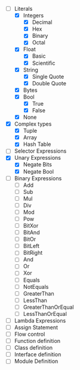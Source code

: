 - [ ] Literals
    - [X] Integers
        - [X] Decimal
        - [X] Hex
        - [X] Binary
        - [X] Octal
    - [X] Float
        - [X] Basic
        - [X] Scientific
    - [X] String
        - [X] Single Quote
        - [X] Double Quote
    - [X] Bytes
    - [X] Bool
        - [X] True
        - [X] False
    - [X] None
- [X] Complex types
    - [X] Tuple
    - [X] Array
    - [X] Hash Table
- [ ] Selector Expressions
- [X] Unary Expressions
    - [X] Negate Bits
    - [X] Negate Bool
- [ ] Binary Expressions
    - [ ] Add
    - [ ] Sub
    - [ ] Mul
    - [ ] Div
    - [ ] Mod
    - [ ] Pow
    - [ ] BitXor
    - [ ] BitAnd
    - [ ] BitOr
    - [ ] BitLeft
    - [ ] BitRight
    - [ ] And
    - [ ] Or
    - [ ] Xor
    - [ ] Equals
    - [ ] NotEquals
    - [ ] GreaterThan
    - [ ] LessThan
    - [ ] GreaterThanOrEqual
    - [ ] LessThanOrEqual
- [ ] Lambda Expressions
- [ ] Assign Statement
- [ ] Flow control
- [ ] Function definition
- [ ] Class definition
- [ ] Interface definition
- [ ] Module Definition